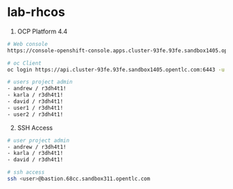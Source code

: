 # lab-rhcos

1. OCP Platform 4.4

~~~sh
# Web console
https://console-openshift-console.apps.cluster-93fe.93fe.sandbox1405.opentlc.com/
~~~

~~~sh
# oc Client
oc login https://api.cluster-93fe.93fe.sandbox1405.opentlc.com:6443 -u <user> -p <password>
~~~

~~~sh
# users project admin
- andrew / r3dh4t1!
- karla / r3dh4t1!
- david / r3dh4t1!
- user1 / r3dh4t1!
- user2 / r3dh4t1!
~~~


2. SSH Access 

~~~sh
# user project admin
- andrew / r3dh4t1!
- karla / r3dh4t1!
- david / r3dh4t1!
~~~

~~~sh
# ssh access
ssh <user>@bastion.68cc.sandbox311.opentlc.com
~~~
    
  

